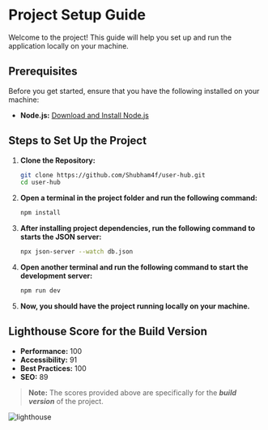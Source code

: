 # Project Setup Guide

Welcome to the project! This guide will help you set up and run the application locally on your machine.

## Prerequisites

Before you get started, ensure that you have the following installed on your machine:

- **Node.js:** [Download and Install Node.js](https://nodejs.org/)


## Steps to Set Up the Project

1. **Clone the Repository:**
   ```bash
   git clone https://github.com/Shubham4f/user-hub.git
   cd user-hub
2. **Open a terminal in the project folder and run the following command:**
   ```bash
   npm install
3. **After installing project dependencies, run the following command to starts the JSON server:**
    ```bash
    npx json-server --watch db.json
4. **Open another terminal and run the following command to start the development server:**
    ```bash
    npm run dev
5. **Now, you should have the project running locally on your machine.**

## Lighthouse Score for the Build Version

- **Performance:** 100
- **Accessibility:** 91
- **Best Practices:** 100
- **SEO:** 89
> **Note:** The scores provided above are specifically for the ***build version*** of the project.

 ![lighthouse](lighthouse.png)